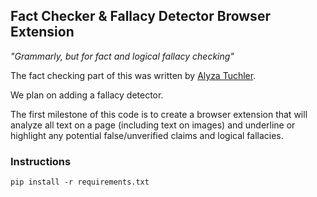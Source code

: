 ## Fact Checker & Fallacy Detector Browser Extension

*"Grammarly, but for fact and logical fallacy checking"*

The fact checking part of this was written by [Alyza
Tuchler](https://github.com/alex232890).

We plan on adding a fallacy detector.

The first milestone of this code is to create a browser extension that will 
analyze all text on a page (including text on images) and underline or 
highlight any potential false/unverified claims and logical fallacies.


### Instructions
`pip install -r requirements.txt`
